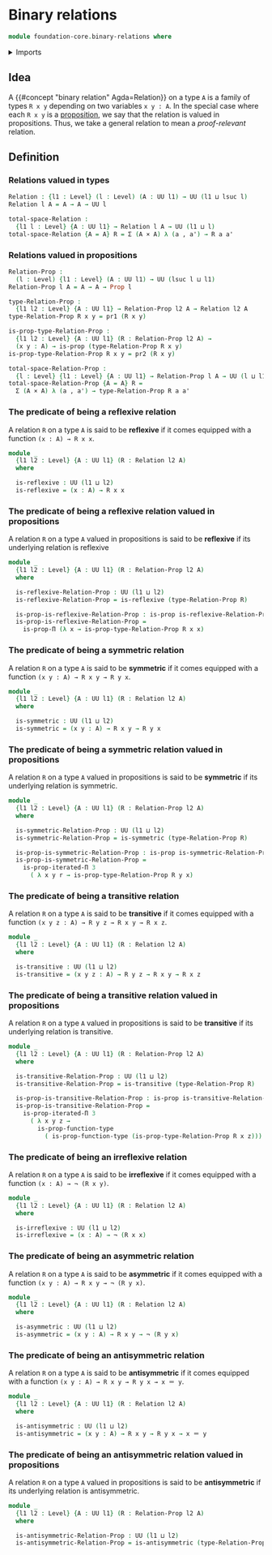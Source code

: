 # Binary relations

```agda
module foundation-core.binary-relations where
```

<details><summary>Imports</summary>

```agda
open import foundation.cartesian-product-types
open import foundation.dependent-pair-types
open import foundation.iterated-dependent-product-types
open import foundation.universe-levels

open import foundation-core.identity-types
open import foundation-core.negation
open import foundation-core.propositions
```

</details>

## Idea

A {{#concept "binary relation" Agda=Relation}} on a type `A` is a family of types `R x y` depending on
two variables `x y : A`. In the special case where each `R x y` is a
[proposition](foundation-core.propositions.md), we say that the relation is
valued in propositions. Thus, we take a general relation to mean a
_proof-relevant_ relation.

## Definition

### Relations valued in types

```agda
Relation : {l1 : Level} (l : Level) (A : UU l1) → UU (l1 ⊔ lsuc l)
Relation l A = A → A → UU l

total-space-Relation :
  {l1 l : Level} {A : UU l1} → Relation l A → UU (l1 ⊔ l)
total-space-Relation {A = A} R = Σ (A × A) λ (a , a') → R a a'
```

### Relations valued in propositions

```agda
Relation-Prop :
  (l : Level) {l1 : Level} (A : UU l1) → UU (lsuc l ⊔ l1)
Relation-Prop l A = A → A → Prop l

type-Relation-Prop :
  {l1 l2 : Level} {A : UU l1} → Relation-Prop l2 A → Relation l2 A
type-Relation-Prop R x y = pr1 (R x y)

is-prop-type-Relation-Prop :
  {l1 l2 : Level} {A : UU l1} (R : Relation-Prop l2 A) →
  (x y : A) → is-prop (type-Relation-Prop R x y)
is-prop-type-Relation-Prop R x y = pr2 (R x y)

total-space-Relation-Prop :
  {l : Level} {l1 : Level} {A : UU l1} → Relation-Prop l A → UU (l ⊔ l1)
total-space-Relation-Prop {A = A} R =
  Σ (A × A) λ (a , a') → type-Relation-Prop R a a'
```

### The predicate of being a reflexive relation

A relation `R` on a type `A` is said to be **reflexive** if it comes equipped
with a function `(x : A) → R x x`.

```agda
module _
  {l1 l2 : Level} {A : UU l1} (R : Relation l2 A)
  where

  is-reflexive : UU (l1 ⊔ l2)
  is-reflexive = (x : A) → R x x
```

### The predicate of being a reflexive relation valued in propositions

A relation `R` on a type `A` valued in propositions is said to be **reflexive**
if its underlying relation is reflexive

```agda
module _
  {l1 l2 : Level} {A : UU l1} (R : Relation-Prop l2 A)
  where

  is-reflexive-Relation-Prop : UU (l1 ⊔ l2)
  is-reflexive-Relation-Prop = is-reflexive (type-Relation-Prop R)

  is-prop-is-reflexive-Relation-Prop : is-prop is-reflexive-Relation-Prop
  is-prop-is-reflexive-Relation-Prop =
    is-prop-Π (λ x → is-prop-type-Relation-Prop R x x)
```

### The predicate of being a symmetric relation

A relation `R` on a type `A` is said to be **symmetric** if it comes equipped
with a function `(x y : A) → R x y → R y x`.

```agda
module _
  {l1 l2 : Level} {A : UU l1} (R : Relation l2 A)
  where

  is-symmetric : UU (l1 ⊔ l2)
  is-symmetric = (x y : A) → R x y → R y x
```

### The predicate of being a symmetric relation valued in propositions

A relation `R` on a type `A` valued in propositions is said to be **symmetric**
if its underlying relation is symmetric.

```agda
module _
  {l1 l2 : Level} {A : UU l1} (R : Relation-Prop l2 A)
  where

  is-symmetric-Relation-Prop : UU (l1 ⊔ l2)
  is-symmetric-Relation-Prop = is-symmetric (type-Relation-Prop R)

  is-prop-is-symmetric-Relation-Prop : is-prop is-symmetric-Relation-Prop
  is-prop-is-symmetric-Relation-Prop =
    is-prop-iterated-Π 3
      ( λ x y r → is-prop-type-Relation-Prop R y x)
```

### The predicate of being a transitive relation

A relation `R` on a type `A` is said to be **transitive** if it comes equipped
with a function `(x y z : A) → R y z → R x y → R x z`.

```agda
module _
  {l1 l2 : Level} {A : UU l1} (R : Relation l2 A)
  where

  is-transitive : UU (l1 ⊔ l2)
  is-transitive = (x y z : A) → R y z → R x y → R x z
```

### The predicate of being a transitive relation valued in propositions

A relation `R` on a type `A` valued in propositions is said to be **transitive**
if its underlying relation is transitive.

```agda
module _
  {l1 l2 : Level} {A : UU l1} (R : Relation-Prop l2 A)
  where

  is-transitive-Relation-Prop : UU (l1 ⊔ l2)
  is-transitive-Relation-Prop = is-transitive (type-Relation-Prop R)

  is-prop-is-transitive-Relation-Prop : is-prop is-transitive-Relation-Prop
  is-prop-is-transitive-Relation-Prop =
    is-prop-iterated-Π 3
      ( λ x y z →
        is-prop-function-type
          ( is-prop-function-type (is-prop-type-Relation-Prop R x z)))
```

### The predicate of being an irreflexive relation

A relation `R` on a type `A` is said to be **irreflexive** if it comes equipped
with a function `(x : A) → ¬ (R x y)`.

```agda
module _
  {l1 l2 : Level} {A : UU l1} (R : Relation l2 A)
  where

  is-irreflexive : UU (l1 ⊔ l2)
  is-irreflexive = (x : A) → ¬ (R x x)
```

### The predicate of being an asymmetric relation

A relation `R` on a type `A` is said to be **asymmetric** if it comes equipped
with a function `(x y : A) → R x y → ¬ (R y x)`.

```agda
module _
  {l1 l2 : Level} {A : UU l1} (R : Relation l2 A)
  where

  is-asymmetric : UU (l1 ⊔ l2)
  is-asymmetric = (x y : A) → R x y → ¬ (R y x)
```

### The predicate of being an antisymmetric relation

A relation `R` on a type `A` is said to be **antisymmetric** if it comes
equipped with a function `(x y : A) → R x y → R y x → x ＝ y`.

```agda
module _
  {l1 l2 : Level} {A : UU l1} (R : Relation l2 A)
  where

  is-antisymmetric : UU (l1 ⊔ l2)
  is-antisymmetric = (x y : A) → R x y → R y x → x ＝ y
```

### The predicate of being an antisymmetric relation valued in propositions

A relation `R` on a type `A` valued in propositions is said to be
**antisymmetric** if its underlying relation is antisymmetric.

```agda
module _
  {l1 l2 : Level} {A : UU l1} (R : Relation-Prop l2 A)
  where

  is-antisymmetric-Relation-Prop : UU (l1 ⊔ l2)
  is-antisymmetric-Relation-Prop = is-antisymmetric (type-Relation-Prop R)
```

